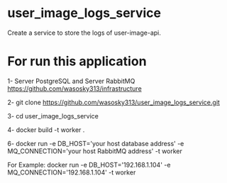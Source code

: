 # user_image_logs_service
Create a service to store the logs of user-image-api.


# For run this application

1- Server PostgreSQL and Server RabbitMQ https://github.com/wasosky313/infrastructure

2- git clone https://github.com/wasosky313/user_image_logs_service.git

3- cd user_image_logs_service

4- docker build -t worker .

6- docker run -e DB_HOST='your host database address' -e MQ_CONNECTION='your host RabbitMQ address' -t worker

For Example: docker run -e DB_HOST='192.168.1.104' -e MQ_CONNECTION='192.168.1.104' -t worker 
